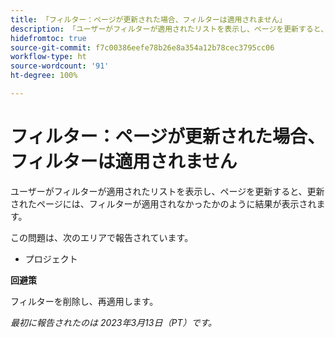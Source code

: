 ```yaml
---
title: 「フィルター：ページが更新された場合、フィルターは適用されません」
description: 「ユーザーがフィルターが適用されたリストを表示し、ページを更新すると、更新されたページには、フィルターが適用されなかったかのように結果が表示されます。」
hidefromtoc: true
source-git-commit: f7c00386eefe78b26e8a354a12b78cec3795cc06
workflow-type: ht
source-wordcount: '91'
ht-degree: 100%

---
```



# フィルター：ページが更新された場合、フィルターは適用されません

ユーザーがフィルターが適用されたリストを表示し、ページを更新すると、更新されたページには、フィルターが適用されなかったかのように結果が表示されます。

この問題は、次のエリアで報告されています。

* プロジェクト

**回避策**

フィルターを削除し、再適用します。

_最初に報告されたのは 2023年3月13日（PT）です。_

